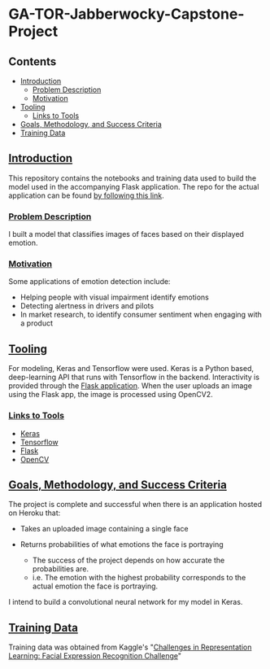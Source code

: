 # GA-TOR-Jabberwocky-Capstone-Project

## Contents

- [Introduction](#introduction)
  - [Problem Description](#problem_description)
  - [Motivation](#motivation)
- [Tooling](#tooling)
  - [Links to Tools](#tooling_links)
- [Goals, Methodology, and Success Criteria](#goals)
- [Training Data](#training-data)

## [Introduction](#introduction)

This repository contains the notebooks and training data used to build the model used in the accompanying Flask application.
The repo for the actual application can be found [by following  this link](https://github.com/gabrieljohndusing/GA-TOR-Jabberwocky-Capstone-App).

### [Problem Description](#problem_description)

I built a model that classifies images of faces based on their displayed emotion.

### [Motivation](#motivation)

Some applications of emotion detection include:

- Helping people with visual impairment identify emotions
- Detecting alertness in drivers and pilots
- In market research, to identify consumer sentiment when engaging with a product

## [Tooling](#tooling)

For modeling, Keras and Tensorflow were used. Keras is a Python based, deep-learning API that runs with Tensorflow in the backend. Interactivity is provided through the [Flask application](https://github.com/gabrieljohndusing/GA-TOR-Jabberwocky-Capstone-App).
When the user uploads an image using the Flask app, the image is processed using OpenCV2.

### [Links to Tools](#tooling_links)
- [Keras](https://keras.io/about/)
- [Tensorflow](https://www.tensorflow.org/)
- [Flask](https://flask.palletsprojects.com/)
- [OpenCV](https://docs.opencv.org/master/d6/d00/tutorial_py_root.html)

## [Goals, Methodology, and Success Criteria](#goals)

The project is complete and successful when there is an application hosted on Heroku that:
- Takes an uploaded image containing a single face

- Returns probabilities of what emotions the face is portraying
  - The success of the project depends on how accurate the probabilities are.
  - i.e. The emotion with the highest probability corresponds to the actual emotion the face is portraying.
  
I intend to build a convolutional neural network for my model in Keras.

## [Training Data](#training-data)

Training data was obtained from Kaggle's "[Challenges in Representation Learning: Facial Expression Recognition Challenge](https://www.kaggle.com/c/challenges-in-representation-learning-facial-expression-recognition-challenge/overview)"